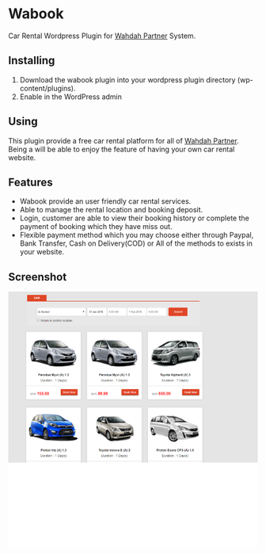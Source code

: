 # Wabook
Car Rental Wordpress Plugin for <a href="https://partners.wahdah.my/">Wahdah Partner</a> System. 

## Installing
1. Download the wabook plugin into your wordpress plugin directory (wp-content/plugins).
2. Enable in the WordPress admin

## Using
This plugin provide a free car rental platform for all of <a href="https://partners.wahdah.my/">Wahdah Partner</a>.
Being a will be able to enjoy the feature of having your own car rental website.

## Features
* Wabook provide an user friendly car rental services.
* Able to manage the rental location and booking deposit.
* Login, customer are able to view their booking history or complete the payment of booking which they have miss out.
* Flexible payment method which you may choose either through Paypal, Bank Transfer, Cash on Delivery(COD) or All of the methods to exists in your website.

## Screenshot
![Screenshot](home.png)
